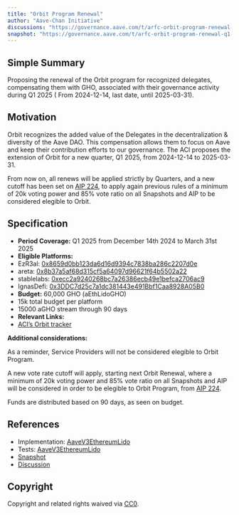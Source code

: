 ```yaml
---
title: "Orbit Program Renewal"
author: "Aave-Chan Initiative"
discussions: "https://governance.aave.com/t/arfc-orbit-program-renewal-q1-2025/21205"
snapshot: "https://governance.aave.com/t/arfc-orbit-program-renewal-q1-2025/21205"
---
```


## Simple Summary

Proposing the renewal of the Orbit program for recognized delegates, compensating them with GHO, associated with their governance activity during Q1 2025 ( From 2024-12-14, last date, until 2025-03-31).

## Motivation

Orbit recognizes the added value of the Delegates in the decentralization & diversity of the Aave DAO. This compensation allows them to focus on Aave and keep their contribution efforts to our governance. The ACI proposes the extension of Orbit for a new quarter, Q1 2025, from 2024-12-14 to 2025-03-31.

From now on, all renews will be applied strictly by Quarters, and a new cutoff has been set on [AIP 224](https://vote.onaave.com/proposal/?proposalId=224&ipfsHash=0xa4da1c686491e35541aa7e2659d55d0b93e395a89d1b268981aec3b8b2227bc1), to apply again previous rules of a minimum of 20k voting power and 85% vote ratio on all Snapshots and AIP to be considered elegible to Orbit.

## Specification

- **Period Coverage:** Q1 2025 from December 14th 2024 to March 31st 2025
- **Eligible Platforms:**
- EzR3al: [0x8659d0bb123da6d16d9394c7838ba286c2207d0e](https://etherscan.io/address/0x8659d0bb123da6d16d9394c7838ba286c2207d0e)
- areta: [0x8b37a5af68d315cf5a64097d96621f64b5502a22](https://etherscan.io/address/0x8b37a5af68d315cf5a64097d96621f64b5502a22)
- stablelabs: [0xecc2a9240268bc7a26386ecb49e1befca2706ac9](https://etherscan.io/address/0xecc2a9240268bc7a26386ecb49e1befca2706ac9)
- IgnasDefi: [0x3DDC7d25c7a1dc381443e491Bbf1Caa8928A05B0](https://etherscan.io/address/0x3DDC7d25c7a1dc381443e491Bbf1Caa8928A05B0)
- **Budget:** 60,000 GHO (aEthLidoGHO)
- 15k total budget per platform
- 15000 aGHO stream through 90 days
- **Relevant Links:**
- [ACI’s Orbit tracker](https://dapps.aavechan.com/orbit-tracker)

**Additional considerations:**

As a reminder, Service Providers will not be considered elegible to Orbit Program.

A new vote rate cutoff will apply, starting next Orbit Renewal, where a minimum of 20k voting power and 85% vote ratio on all Snapshots and AIP will be considered in order to be elegible to Orbit Program, from [AIP 224](https://vote.onaave.com/proposal/?proposalId=224&ipfsHash=0xa4da1c686491e35541aa7e2659d55d0b93e395a89d1b268981aec3b8b2227bc1).

Funds are distributed based on 90 days, as seen on budget.

## References

- Implementation: [AaveV3EthereumLido](https://github.com/bgd-labs/aave-proposals-v3/blob/main/src/20250325_AaveV3EthereumLido_OrbitProgramRenewal/AaveV3EthereumLido_OrbitProgramRenewal_20250325.sol)
- Tests: [AaveV3EthereumLido](https://github.com/bgd-labs/aave-proposals-v3/blob/main/src/20250325_AaveV3EthereumLido_OrbitProgramRenewal/AaveV3EthereumLido_OrbitProgramRenewal_20250325.t.sol)
- [Snapshot](https://governance.aave.com/t/arfc-orbit-program-renewal-q1-2025/21205)
- [Discussion](https://governance.aave.com/t/arfc-orbit-program-renewal-q1-2025/21205)

## Copyright

Copyright and related rights waived via [CC0](https://creativecommons.org/publicdomain/zero/1.0/).
